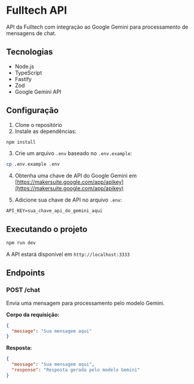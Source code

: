 # Fulltech API

API da Fulltech com integração ao Google Gemini para processamento de mensagens de chat.

## Tecnologias

- Node.js
- TypeScript
- Fastify
- Zod
- Google Gemini API

## Configuração

1. Clone o repositório
2. Instale as dependências:

```bash
npm install
```

3. Crie um arquivo `.env` baseado no `.env.example`:

```bash
cp .env.example .env
```

4. Obtenha uma chave de API do Google Gemini em [https://makersuite.google.com/app/apikey](https://makersuite.google.com/app/apikey)

5. Adicione sua chave de API no arquivo `.env`:

```
API_KEY=sua_chave_api_do_gemini_aqui
```

## Executando o projeto

```bash
npm run dev
```

A API estará disponível em `http://localhost:3333`

## Endpoints

### POST /chat

Envia uma mensagem para processamento pelo modelo Gemini.

**Corpo da requisição:**

```json
{
  "message": "Sua mensagem aqui"
}
```

**Resposta:**

```json
{
  "message": "Sua mensagem aqui",
  "response": "Resposta gerada pelo modelo Gemini"
}
```
